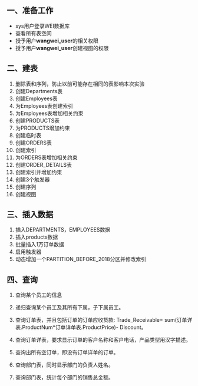 

## 一、准备工作

- sys用户登录WEI数据库
- 查看所有表空间
- 授予用户**wangwei_user**的相关权限
- 授予用户**wangwei_user**创建视图的权限

## 二、建表

1. 删除表和序列，防止以前可能存在相同的表影响本次实验
2. 创建Departments表
3. 创建Employees表
4. 为Employees表创建索引
5. 为Employees表增加相关约束
6. 创建PRODUCTS表
7. 为PRODUCTS增加约束
8. 创建临时表
9. 创建ORDERS表
10. 创建索引
11. 为ORDERS表增加相关约束
12. 创建ORDER_DETAILS表
13. 创建索引并增加约束
14. 创建3个触发器
15. 创建序列
16. 创建视图

## 三、插入数据

1. 插入DEPARTMENTS，EMPLOYEES数据
2. 插入products数据
3. 批量插入1万订单数据
4. 启用触发器
5. 动态增加一个PARTITION_BEFORE_2018分区并修改索引

## 四、查询

1. 查询某个员工的信息

2. 递归查询某个员工及其所有下属，子下属员工。

   

3. 查询订单表，并且包括订单的订单应收货款: Trade_Receivable= sum(订单详表.ProductNum*订单详单表.ProductPrice)- Discount。

4. 查询订单详表，要求显示订单的客户名称和客户电话，产品类型用汉字描述。

5. 查询出所有空订单，即没有订单详单的订单。

6. 查询部门表，同时显示部门的负责人姓名。

7. 查询部门表，统计每个部门的销售总金额。